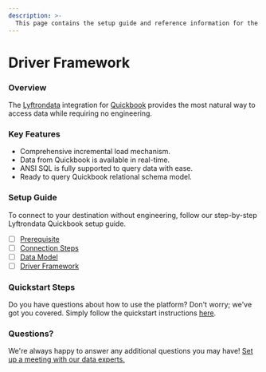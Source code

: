 ```yaml
---
description: >-
  This page contains the setup guide and reference information for the Quickbook source connector.
---
```


# Driver Framework

### Overview

The [Lyftrondata](https://www.lyftrondata.com/) integration for [Quickbook](None) provides the most natural way to access data while requiring no engineering.

### Key Features

* Comprehensive incremental load mechanism.
* Data from Quickbook is available in real-time.&#x20;
* ANSI SQL is fully supported to query data with ease.
* Ready to query Quickbook relational schema model.

### Setup Guide

To connect to your destination without engineering, follow our step-by-step Lyftrondata Quickbook setup guide.

* [ ] [Prerequisite](../prerequisite.md)
* [ ] [Connection Steps](../connection-steps.md)
* [ ] [Data Model](../data-model/erd.md)
* [ ] [Driver Framework](../driver-framework/)

### Quickstart Steps

Do you have questions about how to use the platform? Don't worry; we've got you covered. Simply follow the quickstart instructions [here](../driver-framework/README.md).

### Questions? <a href="#questions" id="questions"></a>

We're always happy to answer any additional questions you may have! [Set up a meeting with our data experts.](https://www.lyftrondata.com/book-a-meeting/)


